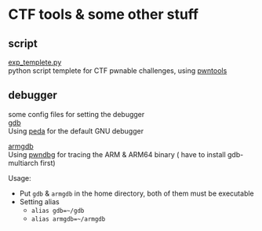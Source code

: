 # CTF tools & some other stuff
## script
[exp_templete.py](https://github.com/bruce30262/CTF/blob/master/script/exp_templete.py)  
python script templete for CTF pwnable challenges, using [pwntools](https://github.com/Gallopsled/pwntools)

## debugger
some config files for setting the debugger  
[gdb](https://github.com/bruce30262/CTF/blob/master/debugger/gdb)  
Using [peda](https://github.com/bruce30262/peda) for the default GNU debugger  

[armgdb](https://github.com/bruce30262/CTF/blob/master/debugger/armgdb)  
Using [pwndbg](https://github.com/zachriggle/pwndbg) for tracing the ARM & ARM64 binary ( have to install gdb-multiarch first)

Usage:  
* Put `gdb` & `armgdb` in the home directory, both of them must be executable  
* Setting alias
    + `alias gdb=~/gdb`
    + `alias armgdb=~/armgdb`
